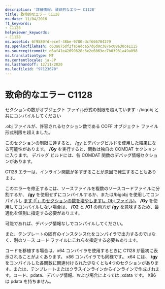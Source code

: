 ```yaml
---
description: '詳細情報: 致命的なエラー C1128'
title: 致命的なエラー C1128
ms.date: 11/04/2016
f1_keywords:
- C1128
helpviewer_keywords:
- C1128
ms.assetid: 6f9580fd-ecef-48be-9780-dcf666704279
ms.openlocfilehash: c63a875df2fa5edca57d6d0c3876c09a30ce1115
ms.sourcegitcommit: d6af41e42699628c3e2e6063ec7b03931a49a098
ms.translationtype: MT
ms.contentlocale: ja-JP
ms.lasthandoff: 12/11/2020
ms.locfileid: "97123670"
---
```

# <a name="fatal-error-c1128"></a>致命的なエラー C1128

セクションの数がオブジェクト ファイル形式の制限を超えています : /bigobj と共にコンパイルしてください

.obj ファイルが、許容されるセクション数である COFF オブジェクト ファイル形式制限を超えました。

このセクションの制限に達すると、 [/gy](../../build/reference/gy-enable-function-level-linking.md) とデバッグビルドを使用した結果になる可能性があります。 **/Gy** を実行すると、関数は独自の COMDAT セクションに入ります。 デバッグ ビルドには、各 COMDAT 関数のデバッグ情報セクションがあります。

C1128 エラーは、インライン関数が多すぎることが原因で発生することもあります。

このエラーを修正するには、ソースファイルを複数のソースコードファイルに分割するか、 **/gy** を使用せずにコンパイルするか、または/bigobj を使用してコンパイルし [ます (「」のセクションの数を増やします)。Obj ファイル)](../../build/reference/bigobj-increase-number-of-sections-in-dot-obj-file.md)。  **/Gy** を使用してコンパイルしない場合は、 **/O2** と **/O1** の両方が **/gy** を意味するため、最適化を個別に指定する必要があります。

可能であれば、デバッグ情報なしでコンパイルしてください。

また、テンプレートの固有のインスタンス化をコンパイラで出力するのではなく、別のソース コード ファイルにこれらを指定する必要もあります。

コードを移植する場合は、x64 コンパイラを使用するときに C1128 が最初に表示されることがよくあります。 x86 コンパイラでも同様です。 x64 には、 **/gy** をコンパイルした各関数に関連付けられた少なくとも4つのセクションがあります。または、テンプレートまたはクラスインラインからインラインで作成されます。コード、pdata、デバッグ情報、および場合によっては .xdata です。  X86 は pdata を持ちません。
